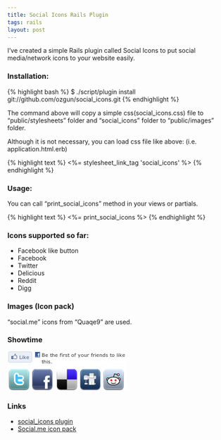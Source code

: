 ```yaml
---
title: Social Icons Rails Plugin
tags: rails
layout: post
---
```


I’ve created a simple Rails plugin called Social Icons to put social media/network icons to your website easily.

### Installation:

{% highlight bash %}
$ ./script/plugin install git://github.com/ozgun/social_icons.git
{% endhighlight %}

The command above will copy a simple css(social_icons.css) file to “public/stylesheets” folder and “social_icons” folder to “public/images” folder.

Although it is not necessary, you can load css file like above: (i.e. application.html.erb)

{% highlight text %}
<%= stylesheet_link_tag 'social_icons' %>
{% endhighlight %}

### Usage:

You can call “print_social_icons” method in your views or partials.

{% highlight text %}
<%= print_social_icons %>
{% endhighlight %}

### Icons supported so far:

* Facebook like button
* Facebook
* Twitter
* Delicious
* Reddit
* Digg

### Images (Icon pack)

“social.me” icons from “Quaqe9” are used.

### Showtime

![Plugin in action](/files/social-icons-screenshot.png)

### Links

* [social_icons plugin](http://github.com/ozgun/social_icons)
* [Social.me icon pack](http://www.iconspedia.com/pack/social-me-1467/)
